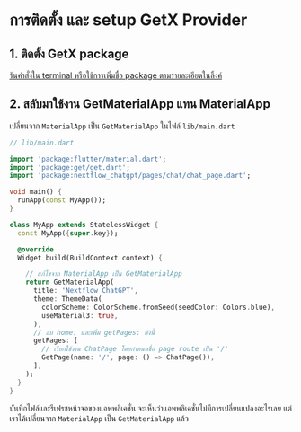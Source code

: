 
# การติดตั้ง และ setup GetX Provider

## 1. ติดตั้ง GetX package 

[รันคำสั่งใน terminal หรือใช้การเพิ่มชื่อ package ตามรายละเอียดในลิ้งค์](https://pub.dev/packages/get/install)

## 2. สลับมาใช้งาน GetMaterialApp แทน MaterialApp

เปลี่ยนจาก `MaterialApp` เป็น `GetMaterialApp` ในไฟล์ `lib/main.dart`

```dart
// lib/main.dart

import 'package:flutter/material.dart';
import 'package:get/get.dart';
import 'package:nextflow_chatgpt/pages/chat/chat_page.dart';

void main() {
  runApp(const MyApp());
}

class MyApp extends StatelessWidget {
  const MyApp({super.key});

  @override
  Widget build(BuildContext context) {

    // แก้ไขจาก MaterialApp เป็น GetMaterialApp
    return GetMaterialApp(
      title: 'Nextflow ChatGPT',
      theme: ThemeData(
        colorScheme: ColorScheme.fromSeed(seedColor: Colors.blue),
        useMaterial3: true,
      ),
      // ลบ home: และเพิ่ม getPages: ดังนี้
      getPages: [
        // เรียกใช้งาน ChatPage โดยกำหนดชื่อ page route เป็น '/'
        GetPage(name: '/', page: () => ChatPage()),
      ],
    );
  }
}

```

บันทึกไฟล์และรีเฟรชหน้าจอของแอพพลิเคชั่น จะเห็นว่าแอพพลิเคชั่นไม่มีการเปลี่ยนแปลงอะไรเลย แต่เราได้เปลี่ยนจาก `MaterialApp` เป็น `GetMaterialApp` แล้ว